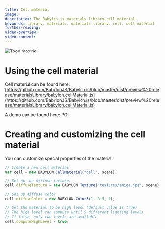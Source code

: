 ```yaml
---
title: Cell material
image:
description: The Babylon.js materials library cell material.
keywords: library, materials, materials library, cell, cell material
further-reading:
video-overview:
video-content:
---
```


![Toon material](/img/extensions/materials/toon.png)

# Using the cell material

Cell material can be found here: [https://github.com/BabylonJS/Babylon.js/blob/master/dist/preview%20release/materialsLibrary/babylon.cellMaterial.js](https://github.com/BabylonJS/Babylon.js/blob/master/dist/preview%20release/materialsLibrary/babylon.cellMaterial.js)

A demo can be found here: PG: <Playground id="#36VUUE" title="Cell Material" description="Example of cell material"/>

# Creating and customizing the cell material

You can customize special properties of the material:

```javascript
// Create a new cell material
var cell = new BABYLON.CellMaterial("cell", scene);

// Set up the diffuse texture
cell.diffuseTexture = new BABYLON.Texture("textures/amiga.jpg", scene);

// Set up diffuse color
cell.diffuseColor = new BABYLON.Color3(1, 0.5, 0);

// Set the material to be high level (default value is true)
// The high level can compute until 5 different lighting levels
// If false, only two levels are available
cell.computeHighLevel = true;
```
